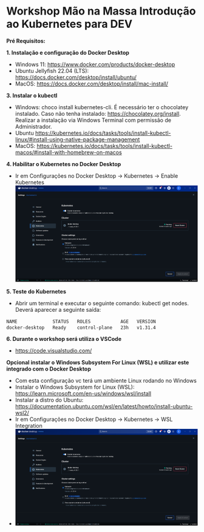 # Workshop Mão na Massa Introdução ao Kubernetes para DEV

**Pré Requisitos:**

**1. Instalação e configuração do Docker Desktop**
- Windows 11: https://www.docker.com/products/docker-desktop
- Ubuntu Jellyfish 22.04 (LTS): https://docs.docker.com/desktop/install/ubuntu/
- MacOS: https://docs.docker.com/desktop/install/mac-install/

**3. Instalar o kubectl**
- Windows: choco install kubernetes-cli. É necessário ter o chocolatey instalado. Caso não tenha instalado: https://chocolatey.org/install. Realizar a instalação via Windows Terminal com permissão de Administrador. 
- Ubuntu https://kubernetes.io/docs/tasks/tools/install-kubectl-linux/#install-using-native-package-management
- MacOS: https://kubernetes.io/docs/tasks/tools/install-kubectl-macos/#install-with-homebrew-on-macos

**4. Habilitar o Kubernetes no Docker Desktop**
- Ir em Configurações no Docker Desktop -> Kubernetes -> Enable Kubernetes
![Enable Kubernetes](docker-desktop-kubernetes.png)

**5. Teste do Kubernetes**
- Abrir um terminal e executar o seguinte comando: kubectl get nodes. Deverá aparecer a seguinte saída:
  
```
NAME             STATUS   ROLES           AGE   VERSION
docker-desktop   Ready    control-plane   23h   v1.31.4
```

**6. Durante o workshop será utiliza o VSCode**
- https://code.visualstudio.com/


**Opcional instalar o Windows Subsystem For Linux (WSL) e utilizar este integrado com o Docker Desktop**
- Com esta configuração vc terá um ambiente Linux rodando no Windows
- Instalar o Windows Subsystem for Linux (WSL): https://learn.microsoft.com/en-us/windows/wsl/install
- Instalar a distro do Ubuntu: https://documentation.ubuntu.com/wsl/en/latest/howto/install-ubuntu-wsl2/
- Ir em Configurações no Docker Desktop -> Kubernetes -> WSL Integration
- ![WSL Integration](wls-integration.png)

